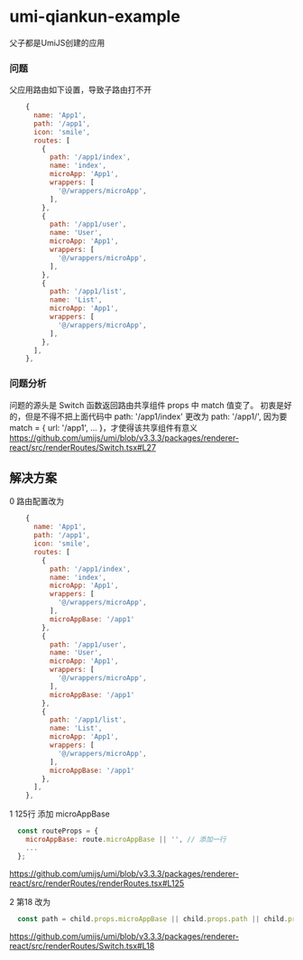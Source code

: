 # umi-qiankun-example
父子都是UmiJS创建的应用

### 问题

父应用路由如下设置，导致子路由打不开

```Javascript
    {
      name: 'App1',
      path: '/app1',
      icon: 'smile',
      routes: [
        {
          path: '/app1/index',
          name: 'index',
          microApp: 'App1',
          wrappers: [
            '@/wrappers/microApp',
          ],
        },
        {
          path: '/app1/user',
          name: 'User',
          microApp: 'App1',
          wrappers: [
            '@/wrappers/microApp',
          ],
        },
        {
          path: '/app1/list',
          name: 'List',
          microApp: 'App1',
          wrappers: [
            '@/wrappers/microApp',
          ],
        },
      ],
    },
```

### 问题分析

问题的源头是 Switch 函数返回路由共享组件 props 中 match 值变了。
初衷是好的，但是不得不把上面代码中 path: '/app1/index' 更改为 path: '/app1/', 因为要 match = { url: '/app1', ... }，才使得该共享组件有意义
https://github.com/umijs/umi/blob/v3.3.3/packages/renderer-react/src/renderRoutes/Switch.tsx#L27

## 解决方案

0 路由配置改为
```Javascript
    {
      name: 'App1',
      path: '/app1',
      icon: 'smile',
      routes: [
        {
          path: '/app1/index',
          name: 'index',
          microApp: 'App1',
          wrappers: [
            '@/wrappers/microApp',
          ],
          microAppBase: '/app1'
        },
        {
          path: '/app1/user',
          name: 'User',
          microApp: 'App1',
          wrappers: [
            '@/wrappers/microApp',
          ],
          microAppBase: '/app1'
        },
        {
          path: '/app1/list',
          name: 'List',
          microApp: 'App1',
          wrappers: [
            '@/wrappers/microApp',
          ],
          microAppBase: '/app1'
        },
      ],
    },
```

1 125行 添加 microAppBase
```Javascript
  const routeProps = {
    microAppBase: route.microAppBase || '', // 添加一行
    ...
  };
```
https://github.com/umijs/umi/blob/v3.3.3/packages/renderer-react/src/renderRoutes/renderRoutes.tsx#L125

2 第18 改为
```Javascript
  const path = child.props.microAppBase || child.props.path || child.props.from;
```
https://github.com/umijs/umi/blob/v3.3.3/packages/renderer-react/src/renderRoutes/Switch.tsx#L18

